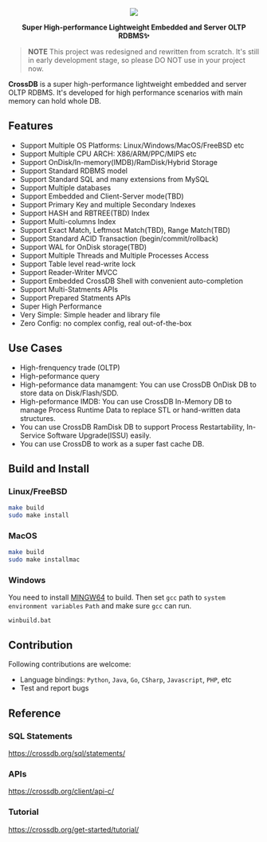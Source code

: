 <p align="center">
	<a href="https://crossdb.org">
	<img src="https://crossdb.org/assets/favicon.png">
	</a>
</p>
<p align="center">
	<strong>Super High-performance Lightweight Embedded and Server OLTP RDBMS✨</strong>
</p>

> **NOTE** 
> This project was redesigned and rewritten from scratch.
> It's still in early development stage, so please DO NOT use in your project now.

**CrossDB** is a super high-performance lightweight embedded and server OLTP RDBMS. 
It's developed for high performance scenarios with main memory can hold whole DB.


## Features

- Support Multiple OS Platforms: Linux/Windows/MacOS/FreeBSD etc
- Support Multiple CPU ARCH: X86/ARM/PPC/MIPS etc
- Support OnDisk/In-memory(IMDB)/RamDisk/Hybrid Storage
- Support Standard RDBMS model
- Support Standard SQL and many extensions from MySQL
- Support Multiple databases
- Support Embedded and Client-Server mode(TBD)
- Support Primary Key and multiple Secondary Indexes
- Support HASH and RBTREE(TBD) Index
- Support Multi-columns Index
- Support Exact Match, Leftmost Match(TBD), Range Match(TBD)
- Support Standard ACID Transaction (begin/commit/rollback)
- Support WAL for OnDisk storage(TBD)
- Support Multiple Threads and Multiple Processes Access
- Support Table level read-write lock
- Support Reader-Writer MVCC
- Support Embedded CrossDB Shell with convenient auto-completion
- Support Multi-Statments APIs
- Support Prepared Statments APIs
- Super High Performance
- Very Simple: Simple header and library file
- Zero Config: no complex config, real out-of-the-box


## Use Cases

- High-frenquency trade (OLTP)
- High-peformance query
- High-peformance data manamgent: You can use CrossDB OnDisk DB to store data on Disk/Flash/SDD.
- High-peformance IMDB: You can use CrossDB In-Memory DB to manage Process Runtime Data to replace STL or hand-written data structures.
- You can use CrossDB RamDisk DB to support Process Restartability, In-Service Software Upgrade(ISSU) easily.
- You can use CrossDB to work as a super fast cache DB.


## Build and Install

### Linux/FreeBSD

```bash
make build
sudo make install
```

### MacOS

```bash
make build
sudo make installmac
```

### Windows

You need to install [MINGW64](https://www.mingw-w64.org/) to build.
Then set `gcc` path to `system environment variables` `Path` and make sure `gcc` can run.

```
winbuild.bat
```

## Contribution

Following contributions are welcome:

- Language bindings: `Python`, `Java`, `Go`, `CSharp`, `Javascript`, `PHP`, etc
- Test and report bugs


## Reference

### SQL Statements

https://crossdb.org/sql/statements/

### APIs

https://crossdb.org/client/api-c/

### Tutorial

https://crossdb.org/get-started/tutorial/

